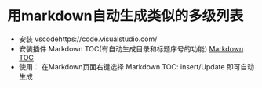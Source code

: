 # 用markdown自动生成类似的多级列表

- 安装 vscodehttps://code.visualstudio.com/
- 安装插件 Markdown TOC(有自动生成目录和标题序号的功能)
[Markdown TOC](https://marketplace.visualstudio.com/items?itemName=AlanWalk.markdown-toc)
- 使用：
在Markdown页面右键选择 Markdown TOC: insert/Update 即可自动生成
